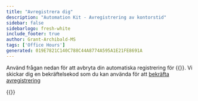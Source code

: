 ```yaml
---
title: "Avregistrera dig"
description: "Automation Kit - Avregistrering av kontorstid"
sidebar: false
sidebarlogo: fresh-white
include_footer: true
author: Grant-Archibald-MS
tags: ['Office Hours']
generated: 019E7821C140C788C44A8774A595A1E21FE8691A
---
```


Använd frågan nedan för att avbryta din automatiska registrering för {{<product-name>}}. Vi skickar dig en bekräftelsekod som du kan använda för att [bekräfta avregistrering](/sv/office-hours/unregister-confirm)

{{<questions name="/content/sv/office-hours/unregister.json" completed="Tack för att du fyller i avregistreringsfrågor" showNavigationButtons="false" locale="sv">}}

